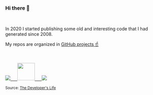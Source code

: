 ### Hi there 👋
<br>

In 2020 I started publishing some old and interesting code that I had generated since 2008.

My repos are organized in [GitHub projects  &#9757;](https://github.com/etfovac?tab=projects)


<br>

<a href="https://www.linkedin.com/in/etfovac/"><img src="https://icon-icons.com/icons2/99/PNG/32/linkedin_socialnetwork_17441.png"> &emsp; <a href="https://www.youracclaim.com/users/nikola-jovanovic.bf86d5ba"><img src="https://info.credly.com/hs-fs/hubfs/Credly_Logo_Orange_10-Inch.png?width=260&height=130&name=Credly_Logo_Orange_10-Inch.png" width=55 hight=55> &emsp; <a href="https://www.researchgate.net/profile/Nikola_Jovanovic9"><img src="https://icon-icons.com/icons2/2108/PNG/32/researchgate_icon_130843.png">

 

<!--
**etfovac/etfovac** is a ✨ _special_ ✨ repository because its `README.md` (this file) appears on your GitHub profile.

|<img src="https://images.youracclaim.com/size/220x220/images/84f9f6c4-167a-47bf-95bf-af1b4610fd67/36015_Certificate_Badges_FINAL__1__NI_Instructor_v5_copy_2.png" width=45 hight=45>|[My CLAD (LabVIEW Cert)](https://www.youracclaim.com/badges/3ee8a24f-0360-42d5-96c1-79f6296d7fe0/public_url)

I’m currently working on USB HID communication in C# ([Notes](https://github.com/etfovac/hid/wiki/Notes))

Here are some ideas to get you started:

- 🔭 I’m currently working on ...
- 🌱 I’m currently learning ...
- 👯 I’m looking to collaborate on ...
- 🤔 I’m looking for help with ...
- 💬 Ask me about ...
- 📫 How to reach me: ...
- 😄 Pronouns: ...
- ⚡ Fun fact: ...
-->

<a href="https://developerslife.tech/en/uploads/2022/03/tirinhaEN-229.png"><img src="https://developerslife.tech/en/uploads/2022/03/tirinhaEN-229.png" alt="" title="" /></a><small>Source: <a href="https://developerslife.tech/en/">The Developer's Life</a></small>
